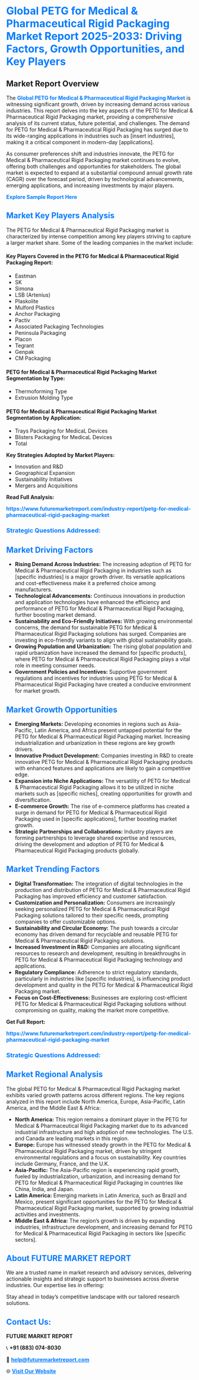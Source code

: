 <h1 style="color: #007BFF;">Global PETG for Medical & Pharmaceutical Rigid Packaging Market Report 2025-2033: Driving Factors, Growth Opportunities, and Key Players</h1>

<section id="overview">
<h2>Market Report Overview</h2>
<p>The <a href="https://www.futuremarketreport.com/industry-report/petg-for-medical-pharmaceutical-rigid-packaging-market" style="color: #007BFF; text-decoration: none;"><strong>Global PETG for Medical & Pharmaceutical Rigid Packaging Market</strong></a> is witnessing significant growth, driven by increasing demand across various industries. This report delves into the key aspects of the PETG for Medical & Pharmaceutical Rigid Packaging market, providing a comprehensive analysis of its current status, future potential, and challenges. The demand for PETG for Medical & Pharmaceutical Rigid Packaging has surged due to its wide-ranging applications in industries such as [insert industries], making it a critical component in modern-day [applications].</p>
<p>As consumer preferences shift and industries innovate, the PETG for Medical & Pharmaceutical Rigid Packaging market continues to evolve, offering both challenges and opportunities for stakeholders. The global market is expected to expand at a substantial compound annual growth rate (CAGR) over the forecast period, driven by technological advancements, emerging applications, and increasing investments by major players.</p>
</section>

<section id="overview">
<p><a href="https://www.futuremarketreport.com/request-sample/reportId=59252" style="color: #007BFF; text-decoration: none;"><strong>Explore Sample Report Here</strong></a></p>
</section>

<section id="key-players">
<h2 style="color: #007BFF;">Market Key Players Analysis</h2>
<p>The PETG for Medical & Pharmaceutical Rigid Packaging market is characterized by intense competition among key players striving to capture a larger market share. Some of the leading companies in the market include:</p>
<h4>Key Players Covered in the PETG for Medical & Pharmaceutical Rigid Packaging Report:</h4>
<ul><li>Eastman</li><li>SK</li><li>Simona</li><li>LSB (Artenius)</li><li>Plaskolite</li><li>Mulford Plastics</li><li>Anchor Packaging</li><li>Pactiv</li><li>Associated Packaging Technologies</li><li>Peninsula Packaging</li><li>Placon</li><li>Tegrant</li><li>Genpak</li><li>CM Packaging</li></ul>
<h4>PETG for Medical & Pharmaceutical Rigid Packaging Market Segmentation by Type:</h4>
<ul><li>Thermoforming Type</li><li>Extrusion Molding Type</li></ul>

<h4>PETG for Medical & Pharmaceutical Rigid Packaging Market Segmentation by Application:</h4>
<ul><li>Trays Packaging for MedicaL Devices</li><li>Blisters Packaging for MedicaL Devices</li><li>Total</li></ul>
<p><strong>Key Strategies Adopted by Market Players:</strong></p>
<ul>
<li>Innovation and R&D</li>
<li>Geographical Expansion</li>
<li>Sustainability Initiatives</li>
<li>Mergers and Acquisitions</li>
</ul>
</section>

<section>
<p><strong>Read Full Analysis: </strong></p><a href="https://www.futuremarketreport.com/industry-report/petg-for-medical-pharmaceutical-rigid-packaging-market" style="color: #007BFF; text-decoration: none;"><strong>https://www.futuremarketreport.com/industry-report/petg-for-medical-pharmaceutical-rigid-packaging-market</strong></a>
<h3 style="color: #007BFF;">Strategic Questions Addressed:</h3>
</section>

<section id="driving-factors">
<h2 style="color: #007BFF;">Market Driving Factors</h2>
<ul>
<li><strong>Rising Demand Across Industries:</strong> The increasing adoption of PETG for Medical & Pharmaceutical Rigid Packaging in industries such as [specific industries] is a major growth driver. Its versatile applications and cost-effectiveness make it a preferred choice among manufacturers.</li>
<li><strong>Technological Advancements:</strong> Continuous innovations in production and application technologies have enhanced the efficiency and performance of PETG for Medical & Pharmaceutical Rigid Packaging, further boosting market demand.</li>
<li><strong>Sustainability and Eco-Friendly Initiatives:</strong> With growing environmental concerns, the demand for sustainable PETG for Medical & Pharmaceutical Rigid Packaging solutions has surged. Companies are investing in eco-friendly variants to align with global sustainability goals.</li>
<li><strong>Growing Population and Urbanization:</strong> The rising global population and rapid urbanization have increased the demand for [specific products], where PETG for Medical & Pharmaceutical Rigid Packaging plays a vital role in meeting consumer needs.</li>
<li><strong>Government Policies and Incentives:</strong> Supportive government regulations and incentives for industries using PETG for Medical & Pharmaceutical Rigid Packaging have created a conducive environment for market growth.</li>
</ul>
</section>

<section id="growth-opportunities">
<h2 style="color: #007BFF;">Market Growth Opportunities</h2>
<ul>
<li><strong>Emerging Markets:</strong> Developing economies in regions such as Asia-Pacific, Latin America, and Africa present untapped potential for the PETG for Medical & Pharmaceutical Rigid Packaging market. Increasing industrialization and urbanization in these regions are key growth drivers.</li>
<li><strong>Innovative Product Development:</strong> Companies investing in R&D to create innovative PETG for Medical & Pharmaceutical Rigid Packaging products with enhanced features and applications are likely to gain a competitive edge.</li>
<li><strong>Expansion into Niche Applications:</strong> The versatility of PETG for Medical & Pharmaceutical Rigid Packaging allows it to be utilized in niche markets such as [specific niches], creating opportunities for growth and diversification.</li>
<li><strong>E-commerce Growth:</strong> The rise of e-commerce platforms has created a surge in demand for PETG for Medical & Pharmaceutical Rigid Packaging used in [specific applications], further boosting market growth.</li>
<li><strong>Strategic Partnerships and Collaborations:</strong> Industry players are forming partnerships to leverage shared expertise and resources, driving the development and adoption of PETG for Medical & Pharmaceutical Rigid Packaging products globally.</li>
</ul>
</section>

<section id="trending-factors">
<h2 style="color: #007BFF;">Market Trending Factors</h2>
<ul>
<li><strong>Digital Transformation:</strong> The integration of digital technologies in the production and distribution of PETG for Medical & Pharmaceutical Rigid Packaging has improved efficiency and customer satisfaction.</li>
<li><strong>Customization and Personalization:</strong> Consumers are increasingly seeking personalized PETG for Medical & Pharmaceutical Rigid Packaging solutions tailored to their specific needs, prompting companies to offer customizable options.</li>
<li><strong>Sustainability and Circular Economy:</strong> The push towards a circular economy has driven demand for recyclable and reusable PETG for Medical & Pharmaceutical Rigid Packaging solutions.</li>
<li><strong>Increased Investment in R&D:</strong> Companies are allocating significant resources to research and development, resulting in breakthroughs in PETG for Medical & Pharmaceutical Rigid Packaging technology and applications.</li>
<li><strong>Regulatory Compliance:</strong> Adherence to strict regulatory standards, particularly in industries like [specific industries], is influencing product development and quality in the PETG for Medical & Pharmaceutical Rigid Packaging market.</li>
<li><strong>Focus on Cost-Effectiveness:</strong> Businesses are exploring cost-efficient PETG for Medical & Pharmaceutical Rigid Packaging solutions without compromising on quality, making the market more competitive.</li>
</ul>
</section>

<section>
<p><strong>Get Full Report: </strong></p><a href="https://www.futuremarketreport.com/industry-report/petg-for-medical-pharmaceutical-rigid-packaging-market" style="color: #007BFF; text-decoration: none;"><strong>https://www.futuremarketreport.com/industry-report/petg-for-medical-pharmaceutical-rigid-packaging-market</strong></a>
<h3 style="color: #007BFF;">Strategic Questions Addressed:</h3>
</section>


<section id="regional-analysis">
<h2 style="color: #007BFF;">Market Regional Analysis</h2>
<p>The global PETG for Medical & Pharmaceutical Rigid Packaging market exhibits varied growth patterns across different regions. The key regions analyzed in this report include North America, Europe, Asia-Pacific, Latin America, and the Middle East & Africa:</p>
<ul>
<li><strong>North America:</strong> This region remains a dominant player in the PETG for Medical & Pharmaceutical Rigid Packaging market due to its advanced industrial infrastructure and high adoption of new technologies. The U.S. and Canada are leading markets in this region.</li>
<li><strong>Europe:</strong> Europe has witnessed steady growth in the PETG for Medical & Pharmaceutical Rigid Packaging market, driven by stringent environmental regulations and a focus on sustainability. Key countries include Germany, France, and the U.K.</li>
<li><strong>Asia-Pacific:</strong> The Asia-Pacific region is experiencing rapid growth, fueled by industrialization, urbanization, and increasing demand for PETG for Medical & Pharmaceutical Rigid Packaging in countries like China, India, and Japan.</li>
<li><strong>Latin America:</strong> Emerging markets in Latin America, such as Brazil and Mexico, present significant opportunities for the PETG for Medical & Pharmaceutical Rigid Packaging market, supported by growing industrial activities and investments.</li>
<li><strong>Middle East & Africa:</strong> The region’s growth is driven by expanding industries, infrastructure development, and increasing demand for PETG for Medical & Pharmaceutical Rigid Packaging in sectors like [specific sectors].</li>
</ul>
</section>

<footer>
<h2 style="color: #007BFF;">About FUTURE MARKET REPORT</h2>
<p>We are a trusted name in market research and advisory services, delivering actionable insights and strategic support to businesses across diverse industries. Our expertise lies in offering:</p>

<p>Stay ahead in today’s competitive landscape with our tailored research solutions.</p>

<h2 style="color: #007BFF;">Contact Us:</h2>
<p><strong>FUTURE MARKET REPORT</strong></p>
<p>📞 <strong>+91 (883) 074-8030</strong></p>
<p>📧 <strong><a href="mailto:help@futuremarketreport.com" style="color: #007BFF;">help@futuremarketreport.com</a></strong></p>
<p>🌐 <strong><a href="https://www.futuremarketreport.com/" style="color: #007BFF;">Visit Our Website</a></strong></p>
</footer>